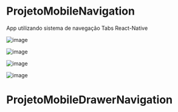 # ProjetoMobileNavigation
App utilizando sistema de navegação Tabs React-Native

![image](https://user-images.githubusercontent.com/106246945/178127970-1eb77605-31b8-46ca-b151-e10cd524c2af.png)

![image](https://user-images.githubusercontent.com/106246945/178128030-bd8fbe79-87bc-4eb8-ad5d-1fd70e45c94d.png)

![image](https://user-images.githubusercontent.com/106246945/178127976-1d266a1b-07d6-4089-886c-18e1e53d9974.png)


![image](https://user-images.githubusercontent.com/106246945/178127940-f7fdb030-97e9-4d71-9eda-6edb593b3ae8.png)
# ProjetoMobileDrawerNavigation

